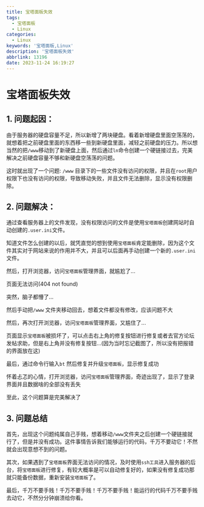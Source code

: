```yaml
---
title: 宝塔面板失效
tags:
  - 宝塔面板
  - Linux
categories:
  - Linux
keywords: '宝塔面板,Linux'
description: '宝塔面板失效'
abbrlink: 13196
date: 2023-11-24 16:19:27
---
```


# 宝塔面板失效



## 1. 问题起因：

由于服务器的硬盘容量不足，所以新增了两块硬盘。看着新增硬盘里面空荡荡的，就想着把之前硬盘里面的东西移一些到新硬盘里面，减轻之前硬盘的压力。所以想当然的把`/www`移动到了新硬盘上面，然后通过`ln`命令创建一个硬链接过去，完美解决之前硬盘容量不够和新硬盘空荡荡的问题。

这时就出现了一个问题: `/www` 目录下的一些文件没有访问的权限，并且在`root`用户权限下也没有访问的权限，导致移动失败，并且文件无法删除，显示没有权限删除。



## 2. 问题解决：

通过查看服务器上的文件发现，没有权限访问的文件是使用`宝塔面板`创建网站时自动创建的`.user.ini`文件。

知道文件怎么创建的以后，就凭直觉的想到使用`宝塔面板`肯定能删除，因为这个文件其实对于网站来说的作用并不大，并且可以后面再手动创建一个新的`.user.ini`文件。

然后，打开浏览器，访问`宝塔面板`管理界面，就尴尬了...

页面无法访问(404 not found)

突然，脑子都懵了...

然后手动把`/www` 文件夹移动回去，想着文件都没有修改，应该问题不大

然后，再次打开浏览器，访问`宝塔面板`管理界面，又尴住了...

页面显示`宝塔面板`被损坏了，可以点击右上角的修复按钮进行修复或者去官方论坛发帖求助，但是右上角并没有修复按钮...(因为当时忘记截图了，所以没有把报错的界面放在这)

最后，通过命令行输入`bt` 然后修复并升级`宝塔面板`，显示修复成功

怀着忐忑的心情，打开浏览器，访问`宝塔面板`管理界面，奇迹出现了，显示了登录界面并且数据啥的全部没有丢失

至此，这个问题算是完美解决了



## 3. 问题总结

首先，出现这个问题纯属自己手贱，想着移动`/www`文件夹之后创建一个硬链接就行了，但是并没有成功。这件事情告诉我们能够运行的代码，千万不要动它！不然就会出现意想不到的问题。

其次，如果遇到了`宝塔面板`界面无法访问的情况，及时使用`ssh工具`进入服务器的后台，将`宝塔面板`进行修复，有较大概率是可以自动修复好的，如果没有修复成功那就只能备份数据，重新安装`宝塔面板`了。

最后，千万不要手贱！千万不要手贱！千万不要手贱！能运行的代码千万不要手贱去动它，不然分分钟崩溃给你看。

